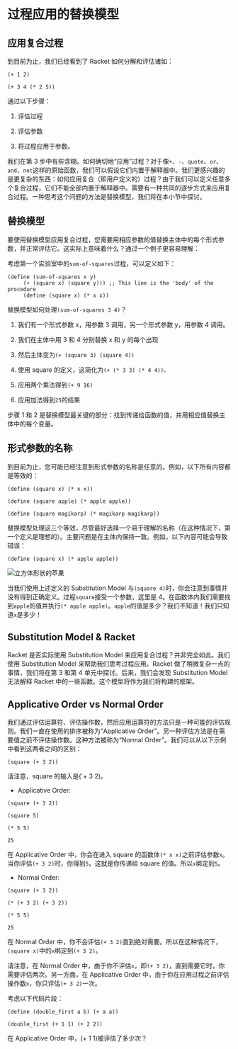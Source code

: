# 过程应用的替换模型

## 应用复合过程

到目前为止，我们已经看到了 Racket 如何分解和评估诸如：

`(+ 1 2)`

`(+ 3 4 (* 2 5))`

通过以下步骤：

1.  评估过程

1.  评估参数

1.  将过程应用于参数。

我们在第 3 步中有些含糊。如何确切地“应用”过程？对于像`+`、`-`、`quote`、`or`、`and`、`not`这样的原始函数，我们可以假设它们内置于解释器中。我们更感兴趣的是更复杂的东西：如何应用复合（即用户定义的）过程？由于我们可以定义任意多个复合过程，它们不能全部内置于解释器中。需要有一种共同的逐步方式来应用复合过程。一种思考这个问题的方法是替换模型，我们将在本小节中探讨。

## 替换模型

要使用替换模型应用复合过程，您需要用相应参数的值替换主体中的每个形式参数，并正常评估它。这实际上意味着什么？通过一个例子更容易理解：

考虑第一个实验室中的`sum-of-squares`过程，可以定义如下：

```
(define (sum-of-squares x y)  
     (+ (square x) (square y))) ;; This line is the 'body' of the procedure
     (define (square x) (* x x)) 
```

替换模型如何处理`(sum-of-squares 3 4)`？

1.  我们有一个形式参数 x，用参数 3 调用，另一个形式参数 y，用参数 4 调用。

1.  我们在主体中用 3 和 4 分别替换 x 和 y 的每个出现

1.  然后主体变为`(+ (square 3) (square 4))`

1.  使用 square 的定义，这简化为`(+ (* 3 3) (* 4 4))。`

1.  应用两个乘法得到`(+ 9 16)`

1.  应用加法得到`25`的结果

步骤 1 和 2 是替换模型最关键的部分：找到传递给函数的值，并用相应值替换主体中的每个变量。

## 形式参数的名称

到目前为止，您可能已经注意到形式参数的名称是任意的。例如，以下所有内容都是等效的：

`(define (square x) (* x x))`

`(define (square apple) (* apple apple))`

`(define (square magikarp) (* magikarp magikarp))`

替换模型处理这三个等效，尽管最好选择一个易于理解的名称（在这种情况下，第一个定义是理想的）。主要问题是在主体内保持一致。例如，以下内容可能会导致错误：

`(define (square x) (* apple apple))`

![立方体形状的苹果](http://foundersgrp.files.wordpress.com/2011/01/apple-cube.jpg)

当我们使用上述定义的 Substitution Model 与`(square 4)`时，你会注意到事情并没有得到正确定义。过程`square`接受一个参数，这里是 4。在函数体内我们需要找到`apple`的值并执行`(* apple apple)`。`apple`的值是多少？我们不知道！我们只知道`x`是多少！

## Substitution Model & Racket

Racket 是否实际使用 Substitution Model 来应用复合过程？并非完全如此。我们使用 Substitution Model 来帮助我们思考过程应用。Racket 做了稍微复杂一点的事情，我们将在第 3 和第 4 单元中探讨。后来，我们会发现 Substitution Model 无法解释 Racket 中的一些函数。这个模型将作为我们将构建的框架。

## Applicative Order vs Normal Order

我们通过评估运算符、评估操作数，然后应用运算符的方法只是一种可能的评估规则。我们一直在使用的排序被称为“Applicative Order”。另一种评估方法是在需要值之前不评估操作数。这种方法被称为“Normal Order”。我们可以从以下示例中看到这两者之间的区别：

`(square (+ 3 2))`

请注意，square 的输入是(`+ 3 2)。

+   Applicative Order:

`(square (+ 3 2))`

`(square 5)`

`(* 5 5)`

`25`

在 Applicative Order 中，你会在进入 square 的函数体`(* x x)`之前评估参数`x`。当你评估`(+ 3 2)`时，你得到`5`，这就是你传递给 square 的值。所以`x`绑定到`5`。

+   Normal Order:

`(square (+ 3 2))`

`(* (+ 3 2) (+ 3 2))`

`(* 5 5)`

`25`

在 Normal Order 中，你不会评估`(+ 3 2)`直到绝对需要。所以在这种情况下，`(square x)`中的`x`绑定到`(+ 3 2)`。

请注意，在 Normal Order 中，由于你不评估`x`，即`(+ 3 2)`，直到需要它时，你需要评估两次。另一方面，在 Applicative Order 中，由于你在应用过程之前评估操作数`x`，你只评估`(+ 3 2)`一次。

考虑以下代码片段：

```
(define (double_first a b) (+ a a))

(double_first (+ 1 1) (+ 2 2)) 
```

在 Applicative Order 中，(+ 1 1)被评估了多少次？

<ans text="2" explanation="再试一次！" u00026gtu0003bu0003c="" ans=""></ans>
